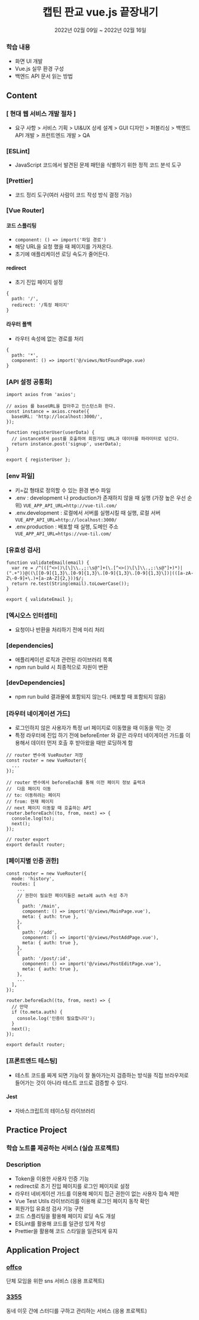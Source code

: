 <div align="center">
<h1>캡틴 판교 vue.js 끝장내기  </h1>
2022년 02월 09일 ~ 2022년 02월 16일
</div>

### 학습 내용
+ 화면 UI 개발
+ Vue.js 실무 환경 구성
+ 백엔드 API 문서 읽는 방법

## Content
### [ 현대 웹 서비스 개발 절차 ]
+ 요구 사항 > 서비스 기획 > UI&UX 상세 설계 > GUI 디자인 > 퍼블리싱 > 백엔드 API 개발 > 프런트엔드 개발 > QA


### [ESLint]
+ JavaScript 코드에서 발견된 문제 패턴을 식별하기 위한 정적 코드 분석 도구

### [Prettier]
+ 코드 정리 도구(여러 사람이 코드 작성 방식 결정 가능)

### [Vue Router]
#### 코드 스플리팅
+ `component: () => import('파일 경로')`
+ 해당 URL을 요청 했을 때 페이지를 가져온다.
+ 초기에 애플리케이션 로딩 속도가 줄어든다.

#### redirect
+ 초기 진입 페이지 설정
```
{
  path: '/',
  redirect: '/특정 페이지'
}
```
#### 라우터 폴백
+ 라우터 속성에 없는 경로를 처리
```
{
  path: '*',
  component: () => import('@/views/NotFoundPage.vue)
}
```

### [API 설정 공통화]
```
import axios from 'axios';

// axios 를 baseURL을 잡아주고 인스턴스화 한다.
const instance = axios.create({
  baseURL: 'http://localhost:3000/',
});

function registerUser(userData) {
  // instance에서 post를 호출하여 회원가입 URL과 데이터를 파라미터로 넘긴다.
  return instance.post('signup', userData);
}

export { registerUser };
```

### [env 파일]
+ 키=값 형태로 정의할 수 있는 환경 변수 파일
+ .env : development 나 production가 존재하지 않을 때 실행 (가장 높은 우선 순위)
`VUE_APP_API_URL=http://vue-til.com/`
+ .env.development : 로컬에서 서버를 실행시킬 때 실행, 로컬 서버
`VUE_APP_API_URL=http://localhost:3000/`
+ .env.production : 배포할 때 실행, 도메인 주소
`VUE_APP_API_URL=https://vue-til.com/`

### [유효성 검사]
```
function validateEmail(email) {
  var re = /^(([^<>()\[\]\\.,;:\s@"]+(\.[^<>()\[\]\\.,;:\s@"]+)*)|(".+"))@((\[[0-9]{1,3}\.[0-9]{1,3}\.[0-9]{1,3}\.[0-9]{1,3}\])|(([a-zA-Z\-0-9]+\.)+[a-zA-Z]{2,}))$/;
  return re.test(String(email).toLowerCase());
}

export { validateEmail };
```
### [엑시오스 인터셉터]
+ 요청이나 반환을 처리하기 전에 미리 처리



### [dependencies]
+ 애플리케이션 로직과 관련된 라이브러리 목록
+ npm run build 시 최종적으로 자원이 변환

### [devDependencies]
+ npm run build 결과물에 포함되지 않는다. (배포할 때 포함되지 않음)


### [라우터 네이게이션 가드]
+ 로그인하지 않은 사용자가 특정 url 페이지로 이동했을 때 이동을 막는 것
+ 특정 라우터에 진입 하기 전에 beforeEnter 와 같은 라우터 네이게이션 가드를 이용해서 데이터 먼저 호출 후 받아왔을 때만 로딩하게 함
```
// router 변수에 VueRouter 저장
const router = new VueRouter({
  ...
});

// router 변수에서 beforeEach를 통해 이전 페이지 정보 출력과
//	다음 페이지 이동
// to: 이동하려는 페이지
// from: 현재 페이지
// next 페이지 이동할 때 호출하는 API
router.beforeEach((to, from, next) => {
  console.log(to);
  next();
});

// router export
export default router;
```
### [페이지별 인증 권한]
```
const router = new VueRouter({
  mode: 'history',
  routes: [
    ...
    // 권한이 필요한 페이지들은 meta에 auth 속성 추가
    {
      path: '/main',
      component: () => import('@/views/MainPage.vue'),
      meta: { auth: true },
    },
    {
      path: '/add',
      component: () => import('@/views/PostAddPage.vue'),
      meta: { auth: true },
    },
    {
      path: '/post/:id',
      component: () => import('@/views/PostEditPage.vue'),
      meta: { auth: true },
    },
    ...
  ],
});

router.beforeEach((to, from, next) => {
  // 만약 
  if (to.meta.auth) {
    console.log('인증이 필요합니다');
  }
  next();
});

export default router;
```

### [프론트엔드 테스팅]
+ 테스트 코드를 짜게 되면 기능이 잘 돌아가는지 검증하는 방식을 직접 브라우저로 들어가는 것이 아니라 테스트 코드로 검증할 수 있다. 
#### Jest
+ 자바스크립트의 테이스팅 라이브러리

## Practice Project
### 학습 노트를 제공하는 서비스 (실습 프로젝트)

### Description
+ Token을 이용한 사용자 인증 기능
+ redirect로 초기 진입 페이지를 로그인 페이지로 설정
+ 라우터 네비게이션 가드를 이용해 페이지 접근 권한이 없는 사용자 접속 제한
+ Vue Test Utils 라이브러리를 이용해 로그인 페이지 동작 확인
+ 회원가입 유효성 검사 기능 구현
+ 코드 스플리팅을 활용해 페이지 로딩 속도 개설
+ ESLint를 활용해 코드를 일관성 있게 작성
+ Prettier을 활용해 코드 스타일을 일관되게 유지

## Application Project
### [offco](https://github.com/sujungYu/offco_web-app)
단체 모임을 위한 sns 서비스 (응용 프로젝트)
### [3355](https://github.com/sujungYu/3355_project/tree/master/src)
동네 이웃 간에 스터디를 구하고 관리하는 서비스 (응용 프로젝트)
